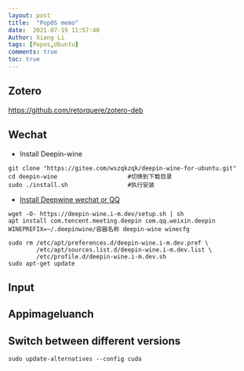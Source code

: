 ```yaml
---
layout: post
title:  "PopOS memo"
date:  2021-07-19 11:57:40
Author: Xiang Li
tags: [Popos,Ubuntu]
comments: true
toc: true
---
```


## Zotero

https://github.com/retorquere/zotero-deb

## Wechat

* Install Deepin-wine 

```
git clone "https://gitee.com/wszqkzqk/deepin-wine-for-ubuntu.git"
cd deepin-wine                    #切换到下载目录
sudo ./install.sh                 #执行安装
```
* [Install Deepwine wechat or QQ](http://packages.deepin.com/deepin/pool/non-free/d/deepin.com.wechat/)

```
wget -O- https://deepin-wine.i-m.dev/setup.sh | sh
apt install com.tencent.meeting.deepin com.qq.weixin.deepin
WINEPREFIX=~/.deepinwine/容器名称 deepin-wine winecfg 
```
```
sudo rm /etc/apt/preferences.d/deepin-wine.i-m.dev.pref \
        /etc/apt/sources.list.d/deepin-wine.i-m.dev.list \
        /etc/profile.d/deepin-wine.i-m.dev.sh
sudo apt-get update
```

## Input

## Appimageluanch

## Switch between different versions

```
sudo update-alternatives --config cuda
```
